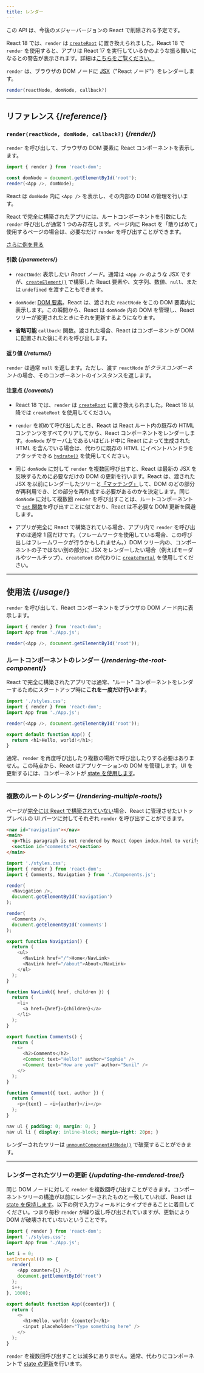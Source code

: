```yaml
---
title: レンダー
---
```


<Deprecated>

この API は、今後のメジャーバージョンの React で削除される予定です。

React 18 では、`render` は [`createRoot`](/reference/react-dom/client/createRoot) に置き換えられました。React 18 で `render` を使用すると、アプリは React 17 を実行しているかのような振る舞いになるとの警告が表示されます。詳細は[こちらをご覧ください。](/blog/2022/03/08/react-18-upgrade-guide#updates-to-client-rendering-apis)

</Deprecated>

<Intro>

`render` は、ブラウザの DOM ノードに [JSX](/learn/writing-markup-with-jsx)（"React ノード"）をレンダーします。

```js
render(reactNode, domNode, callback?)
```

</Intro>

<InlineToc />

---

## リファレンス {/*reference*/}

### `render(reactNode, domNode, callback?)` {/*render*/}

`render` を呼び出して、ブラウザの DOM 要素に React コンポーネントを表示します。

```js
import { render } from 'react-dom';

const domNode = document.getElementById('root');
render(<App />, domNode);
```

React は `domNode` 内に `<App />` を表示し、その内部の DOM の管理を行います。

React で完全に構築されたアプリには、ルートコンポーネントを引数にした `render` 呼び出しが通常 1 つのみ存在します。ページ内に React を「散りばめて」使用するページの場合は、必要なだけ `render` を呼び出すことができます。

[さらに例を見る](#usage)

#### 引数 {/*parameters*/}

* `reactNode`: 表示したい *React ノード*。通常は `<App />` のような JSX ですが、[`createElement()`](/reference/react/createElement) で構築した React 要素や、文字列、数値、`null`、または `undefined` を渡すこともできます。

* `domNode`: [DOM 要素](https://developer.mozilla.org/en-US/docs/Web/API/Element)。React は、渡された `reactNode` をこの DOM 要素内に表示します。この瞬間から、React は `domNode` 内の DOM を管理し、React ツリーが変更されたときにそれを更新するようになります。

* **省略可能** `callback`: 関数。渡された場合、React はコンポーネントが DOM に配置された後にそれを呼び出します。


#### 返り値 {/*returns*/}

`render` は通常 `null` を返します。ただし、渡す `reactNode` が*クラスコンポーネント*の場合、そのコンポーネントのインスタンスを返します。

#### 注意点 {/*caveats*/}

* React 18 では、`render` は [`createRoot`](/reference/react-dom/client/createRoot) に置き換えられました。React 18 以降では `createRoot` を使用してください。

* `render` を初めて呼び出したとき、React は React ルート内の既存の HTML コンテンツをすべてクリアしてから、React コンポーネントをレンダーします。`domNode` がサーバ上であるいはビルド中に React によって生成された HTML を含んでいる場合は、代わりに既存の HTML にイベントハンドラをアタッチできる [`hydrate()`](/reference/react-dom/hydrate) を使用してください。

* 同じ `domNode` に対して `render` を複数回呼び出すと、React は最新の JSX を反映するために必要なだけの DOM の更新を行います。React は、渡された JSX を以前にレンダーしたツリーと[「マッチング」](/learn/preserving-and-resetting-state)して、DOM のどの部分が再利用でき、どの部分を再作成する必要があるのかを決定します。同じ `domNode` に対して複数回 `render` を呼び出すことは、ルートコンポーネントで [`set` 関数](/reference/react/useState#setstate)を呼び出すことに似ており、React は不必要な DOM 更新を回避します。

* アプリが完全に React で構築されている場合、アプリ内で `render` を呼び出すのは通常 1 回だけです。（フレームワークを使用している場合、この呼び出しはフレームワークが行うかもしれません。）DOM ツリー内の、コンポーネントの子ではない別の部分に JSX をレンダーしたい場合（例えばモーダルやツールチップ）、`createRoot` の代わりに [`createPortal`](/reference/react-dom/createPortal) を使用してください。

---

## 使用法 {/*usage*/}

`render` を呼び出して、<CodeStep step={1}>React コンポーネント</CodeStep>を<CodeStep step={2}>ブラウザの DOM ノード</CodeStep>内に表示します。

```js [[1, 4, "<App />"], [2, 4, "document.getElementById('root')"]]
import { render } from 'react-dom';
import App from './App.js';

render(<App />, document.getElementById('root'));
```

### ルートコンポーネントのレンダー {/*rendering-the-root-component*/}

React で完全に構築されたアプリでは通常、"ルート" コンポーネントをレンダーするためにスタートアップ時に**これを一度だけ行います**。

<Sandpack>

```js index.js active
import './styles.css';
import { render } from 'react-dom';
import App from './App.js';

render(<App />, document.getElementById('root'));
```

```js App.js
export default function App() {
  return <h1>Hello, world!</h1>;
}
```

</Sandpack>

通常、`render` を再度呼び出したり複数の場所で呼び出したりする必要はありません。この時点から、React はアプリケーションの DOM を管理します。UI を更新するには、コンポーネントが [state を使用します](/reference/react/useState)。

---

### 複数のルートのレンダー {/*rendering-multiple-roots*/}

ページが[完全には React で構築されていない](/learn/add-react-to-an-existing-project#using-react-for-a-part-of-your-existing-page)場合、React に管理させたいトップレベルの UI パーツに対してそれぞれ `render` を呼び出すことができます。

<Sandpack>

```html public/index.html
<nav id="navigation"></nav>
<main>
  <p>This paragraph is not rendered by React (open index.html to verify).</p>
  <section id="comments"></section>
</main>
```

```js index.js active
import './styles.css';
import { render } from 'react-dom';
import { Comments, Navigation } from './Components.js';

render(
  <Navigation />,
  document.getElementById('navigation')
);

render(
  <Comments />,
  document.getElementById('comments')
);
```

```js Components.js
export function Navigation() {
  return (
    <ul>
      <NavLink href="/">Home</NavLink>
      <NavLink href="/about">About</NavLink>
    </ul>
  );
}

function NavLink({ href, children }) {
  return (
    <li>
      <a href={href}>{children}</a>
    </li>
  );
}

export function Comments() {
  return (
    <>
      <h2>Comments</h2>
      <Comment text="Hello!" author="Sophie" />
      <Comment text="How are you?" author="Sunil" />
    </>
  );
}

function Comment({ text, author }) {
  return (
    <p>{text} — <i>{author}</i></p>
  );
}
```

```css
nav ul { padding: 0; margin: 0; }
nav ul li { display: inline-block; margin-right: 20px; }
```

</Sandpack>

レンダーされたツリーは [`unmountComponentAtNode()`](/reference/react-dom/unmountComponentAtNode) で破棄することができます。

---

### レンダーされたツリーの更新 {/*updating-the-rendered-tree*/}

同じ DOM ノードに対して `render` を複数回呼び出すことができます。コンポーネントツリーの構造が以前にレンダーされたものと一致していれば、React は [state を保持します](/learn/preserving-and-resetting-state)。以下の例で入力フィールドにタイプできることに着目してください。つまり毎秒 `render` が繰り返し呼び出されていますが、更新により DOM が破壊されていないということです。

<Sandpack>

```js index.js active
import { render } from 'react-dom';
import './styles.css';
import App from './App.js';

let i = 0;
setInterval(() => {
  render(
    <App counter={i} />,
    document.getElementById('root')
  );
  i++;
}, 1000);
```

```js App.js
export default function App({counter}) {
  return (
    <>
      <h1>Hello, world! {counter}</h1>
      <input placeholder="Type something here" />
    </>
  );
}
```

</Sandpack>

`render` を複数回呼び出すことは滅多にありません。通常、代わりにコンポーネントで [state の更新](/reference/react/useState)を行います。
